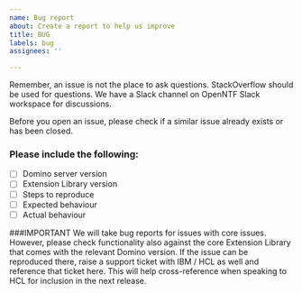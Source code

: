 ```yaml
---
name: Bug report
about: Create a report to help us improve
title: BUG
labels: bug
assignees: ''

---
```


Remember, an issue is not the place to ask questions. StackOverflow should be used for questions. We have a Slack channel on OpenNTF Slack workspace for discussions.

Before you open an issue, please check if a similar issue already exists or has been closed.

### Please include the following:
- [ ] Domino server version
- [ ] Extension Library version
- [ ] Steps to reproduce
- [ ] Expected behaviour
- [ ] Actual behaviour

###IMPORTANT
We will take bug reports for issues with core issues. However, please check functionality also against the core Extension Library that comes with the relevant Domino version. If the issue can be reproduced there, raise a support ticket with IBM / HCL as well and reference that ticket here. This will help cross-reference when speaking to HCL for inclusion in the next release.
